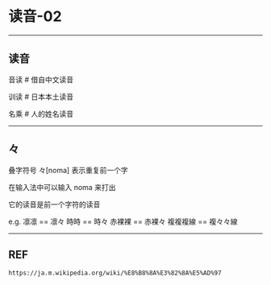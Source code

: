 # 读音-02

---
## 读音

音读
    # 借自中文读音


训读
    # 日本本土读音


名乘
    # 人的姓名读音




---
## 々

叠字符号 々[noma] 表示重复前一个字

在输入法中可以输入 noma 来打出

它的读音是前一个字符的读音

e.g.
凛凛<RinRin> == 凛々<RinRin>
時時 == 時々
赤裸裸 == 赤裸々
複複複線 == 複々々線


---
## REF
    https://ja.m.wikipedia.org/wiki/%E8%B8%8A%E3%82%8A%E5%AD%97